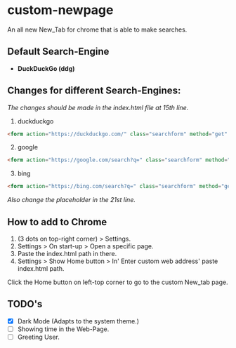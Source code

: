 # custom-newpage

An all new New_Tab for chrome that is able to make searches.

## Default Search-Engine
- **DuckDuckGo (ddg)**

## Changes for different Search-Engines:
_The changes should be made in the index.html file at 15th line._
1. duckduckgo
```html
<form action="https://duckduckgo.com/" class="searchform" method="get" name="searchform">
```
2. google
```html
<form action="https://google.com/search?q=" class="searchform" method="get" name="searchform">
```
3. bing
```html
<form action="https://bing.com/search?q=" class="searchform" method="get" name="searchform">
```
_Also change the placeholder in the 21st line._

## How to add to Chrome
1. (3 dots on top-right corner) > Settings.
2. Settings > On start-up > Open a specific page.
3. Paste the index.html path in there.
4. Settings > Show Home button > In' Enter custom web address' paste index.html path.

Click the Home button on left-top corner to go to the custom New_tab page.

## TODO's
- [X] Dark Mode (Adapts to the system theme.)
- [ ] Showing time in the Web-Page.
- [ ] Greeting User.
